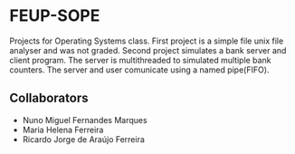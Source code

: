 # FEUP-SOPE
Projects for Operating Systems class. First project is a simple file unix file analyser and was not graded.
Second project simulates a bank server and client program. The server is multithreaded to simulated multiple bank counters.
The server and user comunicate using a named pipe(FIFO).


## Collaborators
* Nuno Miguel Fernandes Marques
* Maria Helena Ferreira
* Ricardo Jorge de Araújo Ferreira
